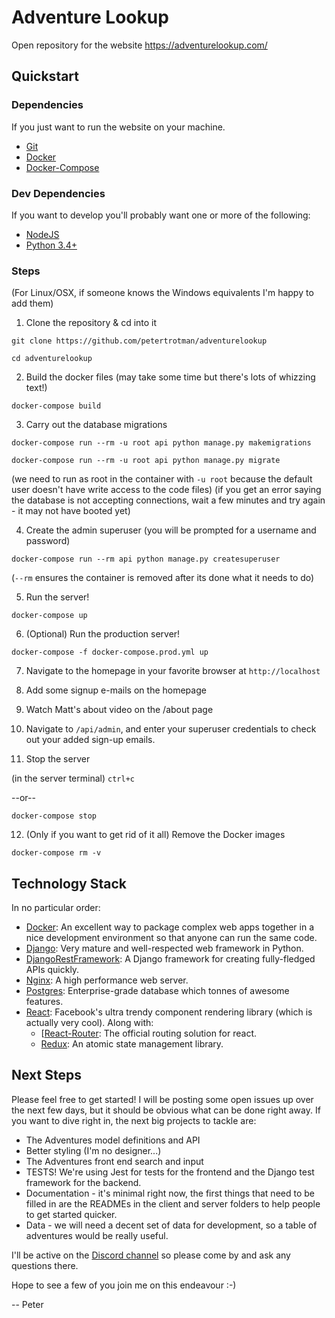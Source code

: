 # Adventure Lookup

Open repository for the website https://adventurelookup.com/

## Quickstart

### Dependencies
If you just want to run the website on your machine.
* [Git](https://git-scm.com/book/en/v2/Getting-Started-Installing-Git "Install Git")
* [Docker](https://docs.docker.com/engine/installation/ "Install Docker")
* [Docker-Compose](https://docs.docker.com/compose/install/)

### Dev Dependencies
If you want to develop you'll probably want one or more of the following:
* [NodeJS](https://nodejs.org/en/download/ "Install Node")
* [Python 3.4+](https://www.python.org/downloads/ "Install Python")

### Steps
(For Linux/OSX, if someone knows the Windows equivalents I'm happy to add them)

1. Clone the repository & cd into it

  `git clone https://github.com/petertrotman/adventurelookup`

  `cd adventurelookup`

2. Build the docker files (may take some time but there's lots of whizzing text!)

  `docker-compose build`

3. Carry out the database migrations

  `docker-compose run --rm -u root api python manage.py makemigrations`

  `docker-compose run --rm -u root api python manage.py migrate`

  (we need to run as root in the container with `-u root` because the default user doesn't have write access to the code files)
  (if you get an error saying the database is not accepting connections, wait a few minutes and try again - it may not have booted yet)

4. Create the admin superuser (you will be prompted for a username and password)

  `docker-compose run --rm api python manage.py createsuperuser`

  (`--rm` ensures the container is removed after its done what it needs to do)

5. Run the server!

  `docker-compose up`

6. (Optional) Run the production server!

  `docker-compose -f docker-compose.prod.yml up`

7. Navigate to the homepage in your favorite browser at `http://localhost`

8. Add some signup e-mails on the homepage

9. Watch Matt's about video on the /about page

10. Navigate to `/api/admin`, and enter your superuser credentials to check out your added sign-up emails.

11. Stop the server

  (in the server terminal) `ctrl+c`

  --or--

  `docker-compose stop`

12. (Only if you want to get rid of it all) Remove the Docker images

  `docker-compose rm -v`

## Technology Stack
In no particular order:
* [Docker](https://www.docker.com/): An excellent way to package complex web apps together in a nice development environment so that anyone can run the same code.
* [Django](https://www.djangoproject.com/): Very mature and well-respected web framework in Python.
* [DjangoRestFramework](http://www.django-rest-framework.org/): A Django framework for creating fully-fledged APIs quickly.
* [Nginx](https://www.nginx.com/): A high performance web server.
* [Postgres](https://www.postgresql.org/): Enterprise-grade database which tonnes of awesome features.
* [React](https://facebook.github.io/react/): Facebook's ultra trendy component rendering library (which is actually very cool).
  Along with:
  * [[React-Router](https://github.com/reactjs/react-router): The official routing solution for react.
  * [Redux](https://github.com/reactjs/redux): An atomic state management library.

## Next Steps
Please feel free to get started! I will be posting some open issues up over the next few days, but it should be obvious what can be done right away. If you want to dive right in, the next big projects to tackle are:
* The Adventures model definitions and API
* Better styling (I'm no designer...)
* The Adventures front end search and input
* TESTS! We're using Jest for tests for the frontend and the Django test framework for the backend.
* Documentation - it's minimal right now, the first things that need to be filled in are the READMEs in the client and server folders to help people to get started quicker.
* Data - we will need a decent set of data for development, so a table of adventures would be really useful.

I'll be active on the [Discord channel](https://discordapp.com/channels/181982909752803330/181982909752803330) so please come by and ask any questions there.

Hope to see a few of you join me on this endeavour :-)

-- Peter
